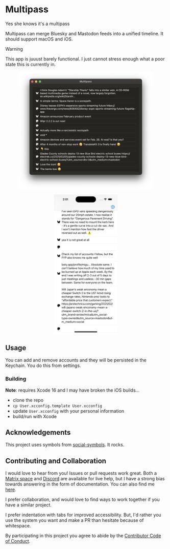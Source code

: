 # Multipass
Yes she knows it's a multipass

Multipass can merge Bluesky and Mastodon feeds into a unified timeline. It should support macOS and iOS.

> [!WARNING]
> This app is juuust barely functional. I just cannot stress enough what a poor state this is currently in.

<p align="center">
  <img src="assets/timeline-macos.png" width="420" title="Timeline screenshot for macOS">
</p>
<p align="center">
  <img src="assets/timeline-ios.png" width="200" title="Timeline screenshot for iOS">
</p>

## Usage

You can add and remove accounts and they will be persisted in the Keychain. You do this from settings.

### Building

**Note**: requires Xcode 16 and I may have broken the iOS builds...

- clone the repo
- `cp User.xcconfig.template User.xcconfig`
- update `User.xcconfig` with your personal information
- build/run with Xcode

## Acknowledgements 

This project uses symbols from [social-symbols](https://github.com/jeremieb/social-symbols). It rocks.

## Contributing and Collaboration

I would love to hear from you! Issues or pull requests work great. Both a [Matrix space][matrix] and [Discord][discord] are available for live help, but I have a strong bias towards answering in the form of documentation. You can also find me [here](https://www.massicotte.org/about).

I prefer collaboration, and would love to find ways to work together if you have a similar project.

I prefer indentation with tabs for improved accessibility. But, I'd rather you use the system you want and make a PR than hesitate because of whitespace.

By participating in this project you agree to abide by the [Contributor Code of Conduct](CODE_OF_CONDUCT.md).

[matrix]: https://matrix.to/#/%23chimehq%3Amatrix.org
[matrix badge]: https://img.shields.io/matrix/chimehq%3Amatrix.org?label=Matrix
[discord]: https://discord.gg/esFpX6sErJ
